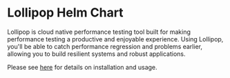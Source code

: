 # Lollipop Helm Chart

Lollipop is cloud native performance testing tool built for making performance testing
a productive and enjoyable experience. Using Lollipop, you'll be able to catch performance
regression and problems earlier, allowing you to build resilient systems and robust applications.

Please see [here](https://l6p.github.io) for details on installation and usage.
